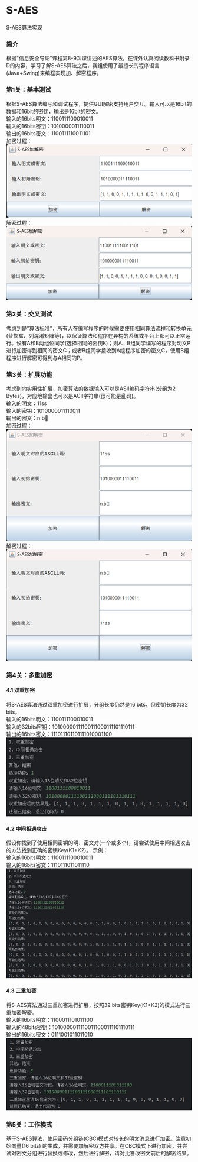 # S-AES
S-AES算法实现  

### 简介    
根据"信息安全导论"课程第8-9次课讲述的AES算法，在课外认真阅读教科书附录D的内容，学习了解S-AES算法之后，我组使用了最擅长的程序语言(Java+Swing)来编程实现加、解密程序。  

### 第1关：基本测试  
根据S-AES算法编写和调试程序，提供GUI解密支持用户交互。输入可以是16bit的数据和16bit的密钥，输出是16bit的密文。  
输入的16bits明文：1100111100010011  
输入的16bits密钥：1010000011110011  
输出的16bits密文：1100111110011101  
加密过程：  
![image](https://github.com/letMoonRunMyMood/S-AES/blob/main/images/Test1_Encryption.png)  
解密过程：  
![image](https://github.com/letMoonRunMyMood/S-AES/blob/main/images/Test1_Decrpytion.png)

### 第2关：交叉测试  
考虑到是"算法标准"，所有人在编写程序的时候需要使用相同算法流程和转换单元(替换盒、列混淆矩阵等)，以保证算法和程序在异构的系统或平台上都可以正常运行。设有A和B两组位同学(选择相同的密钥K)；则A、B组同学编写的程序对明文P进行加密得到相同的密文C；或者B组同学接收到A组程序加密的密文C，使用B组程序进行解密可得到与A相同的P。

### 第3关：扩展功能  
考虑到向实用性扩展，加密算法的数据输入可以是ASII编码字符串(分组为2 Bytes)，对应地输出也可以是ACII字符串(很可能是乱码)。  
输入的明文：11ss  
输入的密钥：1010000011110011  
输出的密文：n:b   
加密过程：  
![image](https://github.com/letMoonRunMyMood/S-AES/blob/main/images/Test3_Encyption.png)  
解密过程：  
![image](https://github.com/letMoonRunMyMood/S-AES/blob/main/images/Test3_Decyption.png)

### 第4关：多重加密  
#### 4.1 双重加密  
将S-AES算法通过双重加密进行扩展，分组长度仍然是16 bits，但密钥长度为32 bits。  
输入的16bits明文：1100111100010011  
输入的32bits密钥：10100000111100111000111101110111  
输出的16bits密文：111011101101111010001100  
![image](https://github.com/letMoonRunMyMood/S-AES/blob/main/images/Test4.1.png)

#### 4.2 中间相遇攻击  
假设你找到了使用相同密钥的明、密文对(一个或多个)，请尝试使用中间相遇攻击的方法找到正确的密钥Key(K1+K2)。
示例：  
输入的16bits明文：1100111100010011  
输入的16bits密文：1110111011011110  
![image](https://github.com/letMoonRunMyMood/S-AES/blob/main/images/Test4.2.png)

#### 4.3 三重加密  
将S-AES算法通过三重加密进行扩展，按照32 bits密钥Key(K1+K2)的模式进行三重加密解密。  
输入的16bits明文：1100011101011100   
输入的48bits密钥：10100000111100111000111101110111    
输出的16bits密文：0111001011011010  
![image](https://github.com/letMoonRunMyMood/S-AES/blob/main/images/Test4.3.png)

### 第5关：工作模式  
基于S-AES算法，使用密码分组链(CBC)模式对较长的明文消息进行加密。注意初始向量(16 bits) 的生成，并需要加解密双方共享。在CBC模式下进行加密，并尝试对密文分组进行替换或修改，然后进行解密，请对比篡改密文前后的解密结果。

